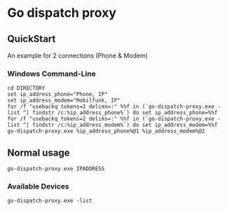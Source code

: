 # Go dispatch proxy

## QuickStart

An example for 2 connections (Phone & Modem)

### Windows Command-Line

```
cd DIRECTORY
set ip_address_phone="Phone, IP"
set ip_address_modem="Mobilfunk, IP"
for /f "usebackq tokens=2 delims=:" %%f in (`go-dispatch-proxy.exe -list ^| findstr /c:%ip_address_phone%`) do set ip_address_phone=%%f
for /f "usebackq tokens=2 delims=:" %%f in (`go-dispatch-proxy.exe -list ^| findstr /c:%ip_address_modem%`) do set ip_address_modem=%%f
go-dispatch-proxy.exe %ip_address_phone%@1 %ip_address_modem%@2
```

## Normal usage

`go-dispatch-proxy.exe IPADDRESS`

### Available Devices
`go-dispatch-proxy.exe -list`
